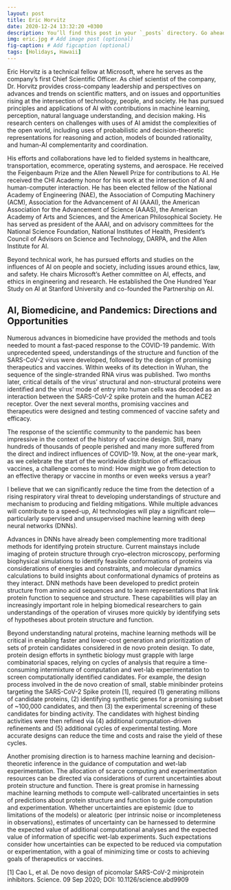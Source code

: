 ```yaml
---
layout: post
title: Eric Horvitz
date: 2020-12-24 13:32:20 +0300
description: You’ll find this post in your `_posts` directory. Go ahead and edit it and re-build the site to see your changes. # Add post description (optional)
img: eric.jpg # Add image post (optional)
fig-caption: # Add figcaption (optional)
tags: [Holidays, Hawaii]
---
```



Eric Horvitz is a technical fellow at Microsoft, where he serves as the company’s first Chief Scientific Officer. As chief scientist of the company, Dr. Horvitz provides cross-company leadership and perspectives on advances and trends on scientific matters, and on issues and opportunities rising at the intersection of technology, people, and society. He has pursued principles and applications of AI with contributions in machine learning, perception, natural language understanding, and decision making. His research centers on challenges with uses of AI amidst the complexities of the open world, including uses of probabilistic and decision-theoretic representations for reasoning and action, models of bounded rationality, and human-AI complementarity and coordination.

His efforts and collaborations have led to fielded systems in healthcare, transportation, ecommerce, operating systems, and aerospace. He received the Feigenbaum Prize and the Allen Newell Prize for contributions to AI. He received the CHI Academy honor for his work at the intersection of AI and human-computer interaction. He has been elected fellow of the National Academy of Engineering (NAE), the Association of Computing Machinery (ACM), Association for the Advancement of AI (AAAI), the American Association for the Advancement of Science (AAAS), the American Academy of Arts and Sciences, and the American Philosophical Society. He has served as president of the AAAI, and on advisory committees for the National Science Foundation, National Institutes of Health, President’s Council of Advisors on Science and Technology, DARPA, and the Allen Institute for AI.

Beyond technical work, he has pursued efforts and studies on the influences of AI on people and society, including issues around ethics, law, and safety. He chairs Microsoft’s Aether committee on AI, effects, and ethics in engineering and research. He established the One Hundred Year Study on AI at Stanford University and co-founded the Partnership on AI.





## AI, Biomedicine, and Pandemics: Directions and Opportunities 
Numerous advances in biomedicine have provided the methods and tools needed to mount a fast-paced response to the COVID-19 pandemic. With unprecedented speed, understandings of the structure and function of the SARS-CoV-2 virus were developed, followed by the design of promising therapeutics and vaccines. Within weeks of its detection in Wuhan, the sequence of the single-stranded RNA virus was published. Two months later, critical details of the virus’ structural and non-structural proteins were identified and the virus’ mode of entry into human cells was decoded as an interaction between the SARS-CoV-2 spike protein and the human ACE2 receptor. Over the next several months, promising vaccines and therapeutics were designed and testing commenced of vaccine safety and efficacy.

 

The response of the scientific community to the pandemic has been impressive in the context of the history of vaccine design. Still, many hundreds of thousands of people perished and many more suffered from the direct and indirect influences of COVID-19. Now, at the one-year mark, as we celebrate the start of the worldwide distribution of efficacious vaccines, a challenge comes to mind: How might we go from detection to an effective therapy or vaccine in months or even weeks versus a year?

I believe that we can significantly reduce the time from the detection of a rising respiratory viral threat to developing understandings of structure and mechanism to producing and fielding mitigations.  While multiple advances will contribute to a speed-up, AI technologies will play a significant role—particularly supervised and unsupervised machine learning with deep neural networks (DNNs).

 

Advances in DNNs have already been complementing more traditional methods for identifying protein structure. Current mainstays include imaging of protein structure through cryo–electron microscopy, performing biophysical simulations to identify feasible conformations of proteins via considerations of energies and constraints, and molecular dynamics calculations to build insights about conformational dynamics of proteins as they interact. DNN methods have been developed to predict protein structure from amino acid sequences and to learn representations that link protein function to sequence and structure. These capabilities will play an increasingly important role in helping biomedical researchers to gain understandings of the operation of viruses more quickly by identifying sets of hypotheses about protein structure and function.

 

Beyond understanding natural proteins, machine learning methods will be critical in enabling faster and lower-cost generation and prioritization of sets of protein candidates considered in de novo protein desiqn. To date, protein design efforts in synthetic biology must grapple with large combinatorial spaces, relying on cycles of analysis that require a time-consuming intermixture of computation and wet-lab experimentation to screen computationally identified candidates. For example, the design process involved in the de novo creation of small, stable minibinder proteins targeting the SARS-CoV-2 Spike protein [1], required (1) generating millions of candidate proteins, (2) identifying synthetic genes for a promising subset of ~100,000 candidates, and then (3) the experimental screening of these candidates for binding activity. The candidates with highest binding activities were then refined via (4) additional computation-driven refinements and (5) additional cycles of experimental testing.  More accurate designs can reduce the time and costs and raise the yield of these cycles.

 

Another promising direction is to harness machine learning and decision-theoretic inference in the guidance of computation and wet-lab experimentation. The allocation of scarce computing and experimentation resources can be directed via considerations of current uncertainties about protein structure and function. There is great promise in harnessing machine learning methods to compute well-calibrated uncertainties in sets of predictions about protein structure and function to guide computation and experimentation. Whether uncertainties are epistemic (due to limitations of the models) or aleatoric (per intrinsic noise or incompleteness in observations), estimates of uncertainty can be harnessed to determine the expected value of additional computational analyses and the expected value of information of specific wet-lab experiments.  Such expectations consider how uncertainties can be expected to be reduced via computation or experimentation, with a goal of minimizing time or costs to achieving goals of therapeutics or vaccines.

 

[1] Cao L, et al. De novo design of picomolar SARS-CoV-2 miniprotein inhibitors. Science. 09 Sep 2020; DOI: 10.1126/science.abd9909


